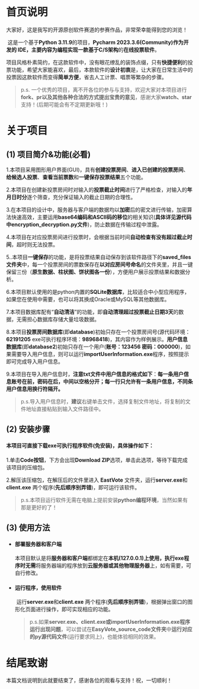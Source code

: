 # 首页说明

​	大家好，这是我写的开源原创软件赛道的参赛作品，非常荣幸能得到您的浏览！

​	这是一个基于**Python 3.11.9**的项目，**Pycharm 2023.3.6(Community)**作为开发的 IDE，主要内容为编程实现一款**基于C/S架构**的**在线投票软件**。

​	项目风格朴素简约，在这款软件中，没有眼花缭乱的装饰点缀，只有**快捷便利**的投票功能，希望大家能喜欢，最后，本款软件的**设计初衷**是，让大家在日常生活中的投票因这款软件而变得**简单方便**，省去人工计票、唱票等繁杂的步骤。

> p.s. 一个优秀的项目，离不开各位的参与与支持，欢迎大家对本项目进行**fork、pr以及其他各种合法的方式提出宝贵的意见**，感谢大家**watch、star**支持！(后期可能会有不定期更新哦！)
>

# 关于项目

## (1) 项目简介&功能(必看)

​	1.本项目采用图形用户界面(GUI)，具有**创建投票房间**、**进入已创建的投票房间**、**给候选人投票**、**查看当前票数**和**一键保存投票结果**五个功能。

​	2.本项目在创建新投票房间时对输入的**投票截止时间**进行了严格检查，对输入的**年月日时分**逐个筛查，充分保证输入的截止日期的合理性。

​	3.在本项目的设计中，服务器与客户端的数据均以**加密**后的密文进行传输，加密算法快速高效，主要运用**base64编码和ASCⅡ码的移位**的相关知识(**具体详见源代码中encryption_decryption.py文件**)，防止数据在传输过程中泄露。

​	4.本项目在对应投票房间进行投票时，会根据当前时间**自动检查有没有超过截止时间**，超时则无法投票。

​	5..本项目**一键保存**的功能，是将投票结果自动保存到该软件路径下的**saved_files文件夹**中，每一个投票房间的票数保存在**以对应房间号命名**的文件夹里，并且一键保留三份（**原生数据、柱状图、饼状图各一份**），方便用户展示投票结果和数据分析。

​	6.本项目默认使用的是python内置的**SQLite数据库**，比较适合中小型应用程序，如果您在使用中需要，也可以将其换成Oracle或MySQL等其他数据库。

​	7.本项目数据库配有“**自动清洁**”的功能，即**自动清理超过投票截止日期3天**的数据，无需担心数据库存储大量垃圾数据。

​	8.本项目**投票房间数据库**(即**database**)初始只存在一个投票房间号(源代码环境：**62191205**	exe可执行程序环境：**98968418**)，其内容作为样例展示。**用户信息数据库**(即**database2**)初始只存在一个用户(**账号：123456  密码：000000**)，如果需要导入用户信息，则可以运行**importUserInformation.exe**程序，按照提示即可完成导入用户信息。

​	9.本项目在导入用户信息时，**注意txt文件中用户信息的格式如下**：**每一条用户信息账号在前，密码在后，中间以空格分开；每一行只允许有一条用户信息，不同条用户信息用换行符隔开。**

> p.s.导入用户信息时，**建议**右键单击文件，选择复制文件地址，将复制的文件地址直接粘贴到输入文件路径中。

## (2) 安装步骤

#### 本项目可直接下载**exe可执行程序软件**(免安装)，具体操作如下：

1.单击**Code按钮**，下方会出现**Download ZIP**选项，单击此选项，等待下载完成该项目的压缩包。

2.解压该压缩包，在解压后的文件里进入 **EastVote** 文件夹，运行**server.exe**和**client.exe** 两个程序(**先后顺序别弄错**)，即可运行该软件。

> p.s.本项目运行软件无需在电脑上提前安装**python编程环境**，当然如果有那是更好的了！

## (3) 使用方法

* #### **部署服务器和客户端**

  ​	本项目默认是将**服务器和客户端**都绑定在**本机(127.0.0.1)**上使用，执行exe程序时**无需**将服务器端的程序放到**云服务器或其他物理服务器**上，如有需要，可自行修改。

* #### **运行程序，使用软件**

  ​	运行**server.exe**和**client.exe** 两个程序(**先后顺序别弄错**)，根据弹出窗口的图形化页面进行操作，即可实现相应的功能。
  
  > p.s.如果**server.exe、client.exe或importUserInformation.exe程序运行出现问题**，可以尝试在**EasyVote_source_code文件夹**中**运行对应的py源代码文件**(运行要求同上)，也能体验相同的效果。


# 结尾致谢

本篇文档说明到此就要结束了，感谢各位的观看与支持！祝，一切顺利！
